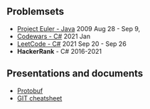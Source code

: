 ## Problemsets
- [Project Euler - Java](https://github.com/margusmartsepp/margusmartsepp.github.io/blob/master/ProjectEulerJava.md) 2009 Aug 28 - Sep 9,
- [Codewars - C#](https://github.com/margusmartsepp/margusmartsepp.github.io/blob/master/CodewarsC%23.md) 2021 Jan  
- [LeetCode - C#](https://github.com/margusmartsepp/margusmartsepp.github.io/blob/master/LeetCodeC%23.md) 2021 Sep 20 - Sep 26
- **HackerRank** - C# 2016-2021

## Presentations and documents
- [Protobuf](https://github.com/margusmartsepp/margusmartsepp.github.io/blob/master/Presentations/Protobuf.pptx) 
- [GIT cheatsheet](https://github.com/margusmartsepp/margusmartsepp.github.io/blob/master/GitCheatSheet.md) 
